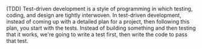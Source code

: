 (TDD) Test-driven development is a style of programming in which testing, coding, and design are tightly interwoven. In test-driven development, instead of coming up with a detailed plan for a project, then following this plan, you start with the tests. Instead of building something and then testing that it works, we're going to write a test first, then write the code to pass that test.